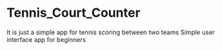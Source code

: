 # Tennis_Court_Counter
It is just a simple app for tennis scoring between two teams
Simple user interface app for beginners
